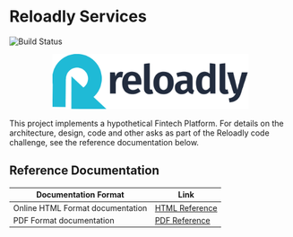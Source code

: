 # Reloadly Services

![Build Status](https://github.com/arunkpatra/reloadly-services/workflows/build/badge.svg)

<p align="center">
    <img src="reloadly-gif.gif" width="350px" alt="Reloadly" />
</p>
This project implements a hypothetical Fintech Platform. For details on the architecture, design, code and other asks as part of the Reloadly code challenge, see the reference documentation below.

## Reference Documentation

|Documentation Format| Link |
|--------------------|------|
|Online HTML Format documentation | [HTML Reference](https://master.d219ur0ee5uhks.amplifyapp.com)|
|PDF Format documentation  | [PDF Reference](https://master.d219ur0ee5uhks.amplifyapp.com/pdf/reloadly-services.pdf)|



